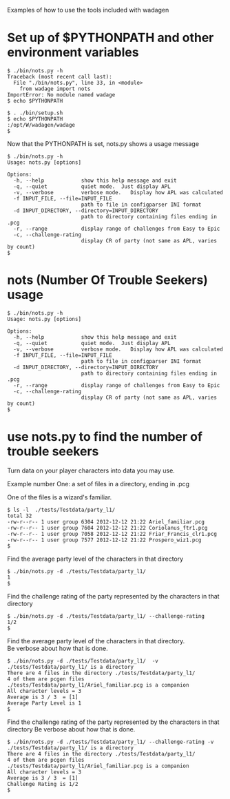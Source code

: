 Examples of how to use the tools included with wadagen

# Set up of $PYTHONPATH and other environment variables #

    $ ./bin/nots.py -h
    Traceback (most recent call last):
      File "./bin/nots.py", line 33, in <module>
        from wadage import nots
    ImportError: No module named wadage
    $ echo $PYTHONPATH
            
    $ . ./bin/setup.sh
    $ echo $PYTHONPATH
    :/opt/W/wadagen/wadage
    $

Now that the PYTHONPATH is set, 
nots.py shows a usage message

    $ ./bin/nots.py -h
    Usage: nots.py [options]

    Options:
      -h, --help            show this help message and exit
      -q, --quiet           quiet mode.  Just display APL
      -v, --verbose         verbose mode.   Display how APL was calculated
      -f INPUT_FILE, --file=INPUT_FILE
                            path to file in configparser INI format
      -d INPUT_DIRECTORY, --directory=INPUT_DIRECTORY
                            path to directory containing files ending in .pcg
      -r, --range           display range of challenges from Easy to Epic
      -c, --challenge-rating
                            display CR of party (not same as APL, varies by count)
    $


# nots (Number Of Trouble Seekers) usage #

    $ ./bin/nots.py -h
    Usage: nots.py [options]
     
    Options:
      -h, --help            show this help message and exit
      -q, --quiet           quiet mode.  Just display APL
      -v, --verbose         verbose mode.   Display how APL was calculated
      -f INPUT_FILE, --file=INPUT_FILE
                            path to file in configparser INI format
      -d INPUT_DIRECTORY, --directory=INPUT_DIRECTORY
                            path to directory containing files ending in .pcg
      -r, --range           display range of challenges from Easy to Epic
      -c, --challenge-rating
                            display CR of party (not same as APL, varies by count)
    $

# use nots.py to find the number of trouble seekers #

Turn data on your player characters into data you may use.

Example number One:  a set of files in a directory, ending in .pcg

One of the files is a wizard's familiar. 

    $ ls -l  ./tests/Testdata/party_l1/
    total 32
    -rw-r--r-- 1 user group 6304 2012-12-12 21:22 Ariel_familiar.pcg
    -rw-r--r-- 1 user group 7604 2012-12-12 21:22 Coriolanus_ftr1.pcg
    -rw-r--r-- 1 user group 7058 2012-12-12 21:22 Friar_Francis_clr1.pcg
    -rw-r--r-- 1 user group 7577 2012-12-12 21:22 Prospero_wiz1.pcg
    $

Find the average party level of the characters in that directory

    $ ./bin/nots.py -d ./tests/Testdata/party_l1/
    1
    $
 
Find the challenge rating of the party represented by the characters in that directory

    $ ./bin/nots.py -d ./tests/Testdata/party_l1/ --challenge-rating
    1/2
    $ 


Find the average party level of the characters in that directory.  
Be verbose about how that is done.

    $ ./bin/nots.py -d ./tests/Testdata/party_l1/  -v
    ./tests/Testdata/party_l1/ is a directory
    There are 4 files in the directory ./tests/Testdata/party_l1/
    4 of them are pcgen files
    ./tests/Testdata/party_l1/Ariel_familiar.pcg is a companion
    All character levels = 3
    Average is 3 / 3  = [1]
    Average Party Level is 1
    $


Find the challenge rating of the party represented by the characters in that directory
Be verbose about how that is done.

    $ ./bin/nots.py -d ./tests/Testdata/party_l1/ --challenge-rating -v
    ./tests/Testdata/party_l1/ is a directory
    There are 4 files in the directory ./tests/Testdata/party_l1/
    4 of them are pcgen files
    ./tests/Testdata/party_l1/Ariel_familiar.pcg is a companion
    All character levels = 3
    Average is 3 / 3  = [1]
    Challenge Rating is 1/2
    $ 

